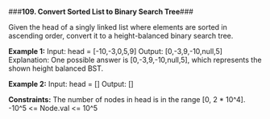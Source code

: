 ###**109. Convert Sorted List to Binary Search Tree**###

Given the head of a singly linked list where elements are sorted in ascending order, convert it to a height-balanced binary search tree.

**Example 1:**
Input: head = [-10,-3,0,5,9]
Output: [0,-3,9,-10,null,5]
Explanation: One possible answer is [0,-3,9,-10,null,5], which represents the shown height balanced BST.

**Example 2:**
Input: head = []
Output: []
 

**Constraints:**
The number of nodes in head is in the range [0, 2 * 10^4].
-10^5 <= Node.val <= 10^5
